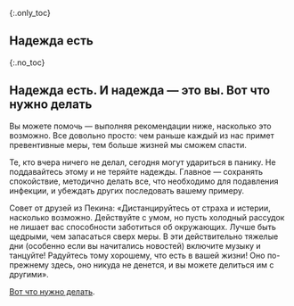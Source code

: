 {:.only_toc}
## Надежда есть

{:.no_toc}
## Надежда есть. И надежда — это вы. Вот что нужно делать

Вы можете помочь — выполняя рекомендации ниже, насколько это возможно. Все довольно просто: чем раньше каждый из нас примет превентивные меры, тем больше жизней мы сможем спасти. 

Те, кто вчера ничего не делал, сегодня могут удариться в панику. Не поддавайтесь этому и не теряйте надежды. Главное — сохранять спокойствие, методично делать все, что необходимо для подавления инфекции, и убеждать других последовать вашему примеру.

Совет от друзей из Пекина: «Дистанцируйтесь от страха и истерии, насколько возможно. Действуйте с умом, но пусть холодный рассудок не лишает вас способности заботиться об окружающих. Лучше быть щедрыми, чем запасаться сверх меры. В эти действительно тяжелые дни (особенно если вы начитались новостей) включите музыку и танцуйте! Радуйтесь тому хорошему, что есть в вашей жизни! Оно по-прежнему здесь, оно никуда не денется, и вы можете делиться им с другими». 

[Вот что нужно делать](/act-and-prepare/).
